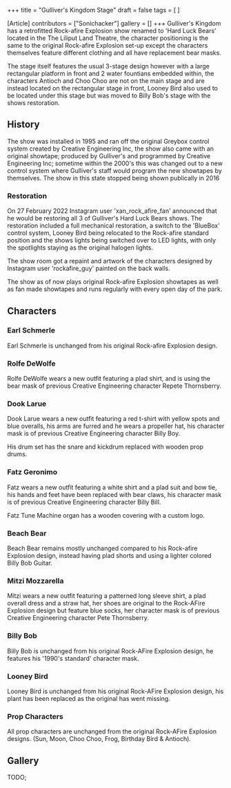 +++
title = "Gulliver's Kingdom Stage"
draft = false
tags = [ ]

[Article]
contributors = ["Sonichacker"]
gallery = []
+++
Gulliver's Kingdom has a retrofitted Rock-afire Explosion show renamed to 'Hard Luck Bears' located in the The Liliput Land Theatre, the character positioning is the same to the original Rock-afire Explosion set-up except the characters themselves feature different clothing and all have replacement bear masks.


The stage itself features the usual 3-stage design however with a large rectangular platform in front and 2 water fountians embedded within, the characters Antioch and Choo Choo are not on the main stage and are instead located on the rectangular stage in front, Looney Bird also used to be located under this stage but was moved to Billy Bob's stage with the shows restoration.

## History ##
The show was installed in 1995 and ran off the original Greybox control system created by Creative Engineering Inc, the show also came with an original showtape; produced by Gulliver's and programmed by Creative Engineering Inc; sometime within the 2000's this was changed out to a new control system where Gulliver's staff would program the new showtapes by themselves. The show in this state stopped being shown publically in 2016

### Restoration ###
On 27 February 2022 Instagram user 'xan_rock_afire_fan' announced that he would be restoring all 3 of Gulliver's Hard Luck Bears shows. The restoration included a full mechanical restoration, a switch to the 'BlueBox' control system, Looney Bird being relocated to the Rock-afire standard position and the shows lights being switched over to LED lights, with only the spotlights staying as the original halogen lights.

The show room got a repaint and artwork of the characters designed by Instagram user 'rockafire_guy' painted on the back walls.


The show as of now plays original Rock-afire Explosion showtapes as well as fan made showtapes and runs regularly with every open day of the park.

## Characters ##

### Earl Schmerle ###
Earl Schmerle is unchanged from his original Rock-afire Explosion design.

### Rolfe DeWolfe ###
Rolfe DeWolfe wears a new outfit featuring a plad shirt, and is using the bear mask of previous Creative Engineering character Repete Thornsberry.

### Dook Larue ###
Dook Larue wears a new outfit featuring a red t-shirt with yellow spots and blue overalls, his arms are furred and he wears a propeller hat, his character mask is of previous Creative Engineering character Billy Boy.

His drum set has the snare and kickdrum replaced with wooden prop drums.

### Fatz Geronimo ###
Fatz wears a new outfit featuring a white shirt and a plad suit and bow tie, his hands and feet have been replaced with bear claws, his character mask is of previous Creative Engineering character Billy Bill.

Fatz Tune Machine organ has a wooden covering with a custom logo.

### Beach Bear ###
Beach Bear remains mostly unchanged compared to his Rock-afire Explosion design, instead having plad shorts and using a lighter colored Billy Bob Guitar.

### Mitzi Mozzarella ###
Mitzi wears a new outfit featuring a patterned long sleeve shirt, a plad overall dress and a straw hat, her shoes are original to the Rock-AFire Explosion design but feature blue socks, her character mask is of previous Creative Engineering character Pete Thornsberry.

### Billy Bob ###
Billy Bob is unchanged from his original Rock-AFire Explosion design, he features his '1990's standard' character mask.

### Looney Bird ###
Looney Bird is unchanged from his original Rock-AFire Explosion design, his plant has been replaced as the original has went missing.

### Prop Characters ###
All prop characters are unchanged from the original Rock-AFire Explosion designs. (Sun, Moon, Choo Choo, Frog, Birthday Bird & Antioch).

## Gallery ##
TODO;
